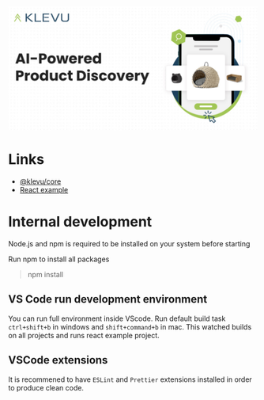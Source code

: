 ![Klevu](images/klevu_header.jpg?raw=true "Klevu")

# Links

- [@klevu/core](packages/klevu-core/README.md)
- [React example](examples/react/)

# Internal development

Node.js and npm is required to be installed on your system before starting

Run npm to install all packages

> npm install

## VS Code run development environment

You can run full environment inside VScode. Run default build task `ctrl+shift+b` in windows and `shift+command+b` in mac. This watched builds on all projects and runs react example project.

## VSCode extensions

It is recommened to have `ESLint` and `Prettier` extensions installed in order to produce clean code.
